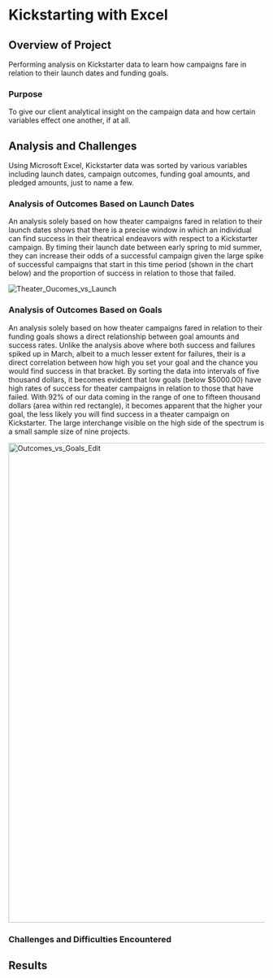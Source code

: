 # Kickstarting with Excel
## Overview of Project
Performing analysis on Kickstarter data to learn how campaigns fare in relation to their launch dates and funding goals.
### Purpose
To give our client analytical insight on the campaign data and how certain variables effect one another, if at all.
## Analysis and Challenges

Using Microsoft Excel, Kickstarter data was sorted by various variables including launch dates, campaign outcomes, funding goal amounts, and pledged amounts, just to name a few.

### Analysis of Outcomes Based on Launch Dates

An analysis solely based on how theater campaigns fared in relation to their launch dates shows that there is a precise window in which an individual can find success in their theatrical endeavors with respect to a Kickstarter campaign.  By timing their launch date between early spring to mid summer, they can increase their odds of a successful campaign given the large spike of successful campaigns that start in this time period (shown in the chart below) and the proportion of success in relation to those that failed.

![Theater_Oucomes_vs_Launch](https://user-images.githubusercontent.com/108758105/181832299-03667918-fd84-41ca-ba43-c6c3517e92a6.png)

### Analysis of Outcomes Based on Goals

An analysis solely based on how theater campaigns fared in relation to their funding goals shows a direct relationship between goal amounts and success rates.  Unlike the analysis above where both success and failures spiked up in March, albeit to a much lesser extent for failures, their is a direct correlation between how high you set your goal and the chance you would find success in that bracket.  By sorting the data into intervals of five thousand dollars, it becomes evident that low goals (below $5000.00) have high rates of success for theater campaigns in relation to those that have failed. With 92% of our data coming in the range of one to fifteen thousand dollars (area within red rectangle), it becomes apparent that the higher your goal, the less likely you will find success in a theater campaign on Kickstarter.  The large interchange visible on the high side of the spectrum is a small sample size of nine projects.


<img width="945" alt="Outcomes_vs_Goals_Edit" src="https://user-images.githubusercontent.com/108758105/181840250-457293b6-83a8-4f32-a6e6-2ff9867cc4ec.png">

### Challenges and Difficulties Encountered

## Results
